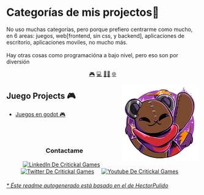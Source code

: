 # Categorías de mis projectos👋


No uso muchas categorías, pero porque prefiero centrarme como mucho, en 6 areas: juegos, web[frontend, sin css, y backend], aplicaciones de escritorio, aplicaciones moviles, no mucho más.<br><br>Hay otras cosas como programacióna a bajo nivel, pero eso son por diversión


<p align="center">
<a href="https://github.com/CritickalGames/CritickalGames/blob/master/gamedev.md">🎮</a>
<a href="https://github.com/CritickalGames/CritickalGames/blob/master/webdev.md">💻</a>
<a href="https://github.com/CritickalGames/CritickalGames/blob/master/frontend-web.md">👨‍💻</a>
<a href="https://github.com/CritickalGames/CritickalGames/blob/master/backend-web.md">🌐</a>
</p>


<a href="https://www.youtube.com/@CritickalGames">
<img align="right" height="auto" width="200" src="https://github.com/CritickalGames/CritickalGames/blob/main/img/pequesoft.png"/>
</a>


## Juego Projects 🎮
- [Juegos en godot  🎮](https://github.com/CritickalGames/Juegos-en-Godot) 



<br>

<br>

<div align="center">
<h3 align="center">Contactame</h3>
</div>
<p align="center">
<a href="https://www.linkedin.com/in/braiam-sebastian-rodriguez-marcez-b385542aa/" target="blank">
<img align="center" width="30px" alt="LinkedIn De Critickal Games" src="https://www.vectorlogo.zone/logos/linkedin/linkedin-icon.svg"/></a> &nbsp; &nbsp;
<a href="https://x.com/CritickalGames_" target="blank">
<img align="center" width="30px" alt="Twitter De Critickal Games" src="https://www.vectorlogo.zone/logos/twitter/twitter-official.svg"/></a> &nbsp; &nbsp;
<a href="https://www.youtube.com/@CritickalGames" target="blank">
<img align="center" width="30px" alt="Youtube De Critickal Games" src="https://www.vectorlogo.zone/logos/youtube/youtube-icon.svg"/></a> &nbsp; &nbsp;

</p>


###### [* Éste readme autogenerado está basado en el de HectorPulido](https://github.com/HectorPulido/HectorPulido/tree/master/ReadmeGenerator)

